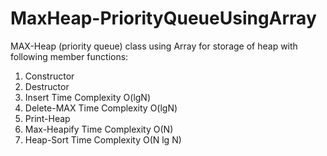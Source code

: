 # MaxHeap-PriorityQueueUsingArray
MAX-Heap (priority queue) class using Array for storage of heap with following member functions:  
1. Constructor  
2. Destructor 
3. Insert   Time Complexity O(lgN) 
4. Delete-MAX  Time Complexity O(lgN) 
5. Print-Heap  
6. Max-Heapify  Time Complexity O(N) 
7. Heap-Sort  Time Complexity O(N lg N) 
